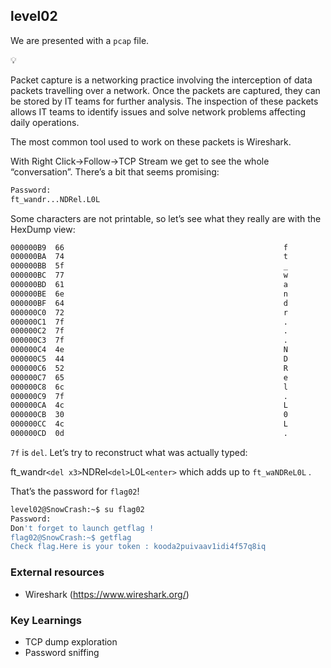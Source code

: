 ## level02

We are presented with a `pcap` file.

<aside>
💡

Packet capture is a networking practice involving the interception of data packets travelling over a network. Once the packets are captured, they can be stored by IT teams for further analysis. The inspection of these packets allows IT teams to identify issues and solve network problems affecting daily operations.

</aside>

The most common tool used to work on these packets is Wireshark.

With Right Click→Follow→TCP Stream we get to see the whole “conversation”. There’s a bit that seems promising:

```bash
Password: 
ft_wandr...NDRel.L0L
```

Some characters are not printable, so let’s see what they really are with the HexDump view:

```bash
000000B9  66                                                 f
000000BA  74                                                 t
000000BB  5f                                                 _
000000BC  77                                                 w
000000BD  61                                                 a
000000BE  6e                                                 n
000000BF  64                                                 d
000000C0  72                                                 r
000000C1  7f                                                 .
000000C2  7f                                                 .
000000C3  7f                                                 .
000000C4  4e                                                 N
000000C5  44                                                 D
000000C6  52                                                 R
000000C7  65                                                 e
000000C8  6c                                                 l
000000C9  7f                                                 .
000000CA  4c                                                 L
000000CB  30                                                 0
000000CC  4c                                                 L
000000CD  0d                                                 .
```

`7f` is `del`. Let’s try to reconstruct what was actually typed: 

ft_wandr`<del x3>`NDRel`<del>`L0L`<enter>` which adds up to `ft_waNDReL0L` .

That’s the password for `flag02`!

```bash
level02@SnowCrash:~$ su flag02
Password: 
Don't forget to launch getflag !
flag02@SnowCrash:~$ getflag
Check flag.Here is your token : kooda2puivaav1idi4f57q8iq
```

### External resources
- Wireshark (https://www.wireshark.org/)

### Key Learnings
- TCP dump exploration
- Password sniffing